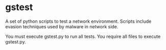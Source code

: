 # gstest
A set of python scripts to test a network environment. Scripts include evasion techniques used by malware in network side.

You must execute gstest.py to run all tests. You require all files to execute gstest.py.
